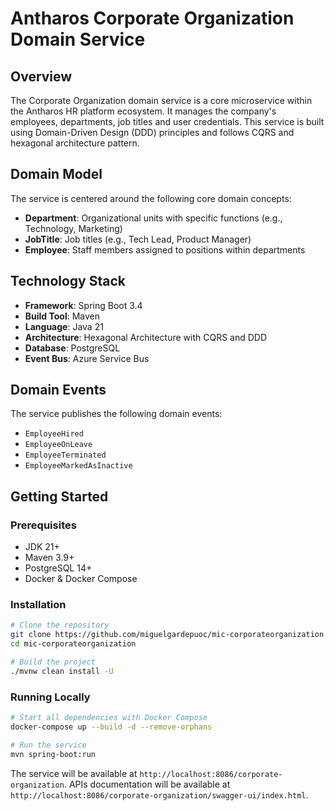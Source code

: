 # Antharos Corporate Organization Domain Service

## Overview

The Corporate Organization domain service is a core microservice within the Antharos HR platform ecosystem. It manages the company's employees, departments, job titles and user credentials. This service is built using Domain-Driven Design (DDD) principles and follows CQRS and hexagonal architecture pattern.

## Domain Model

The service is centered around the following core domain concepts:

- **Department**: Organizational units with specific functions (e.g., Technology, Marketing)
- **JobTitle**: Job titles (e.g., Tech Lead, Product Manager)
- **Employee**: Staff members assigned to positions within departments

## Technology Stack

- **Framework**: Spring Boot 3.4
- **Build Tool**: Maven
- **Language**: Java 21
- **Architecture**: Hexagonal Architecture with CQRS and DDD
- **Database**: PostgreSQL
- **Event Bus**: Azure Service Bus

## Domain Events

The service publishes the following domain events:
- `EmployeeHired`
- `EmployeeOnLeave`
- `EmployeeTerminated`
- `EmployeeMarkedAsInactive`

## Getting Started

### Prerequisites

- JDK 21+
- Maven 3.9+
- PostgreSQL 14+
- Docker & Docker Compose

### Installation

```bash
# Clone the repository
git clone https://github.com/miguelgardepuoc/mic-corporateorganization.git
cd mic-corporateorganization

# Build the project
./mvnw clean install -U
```

### Running Locally

```bash
# Start all dependencies with Docker Compose
docker-compose up --build -d --remove-orphans
```

```bash
# Run the service
mvn spring-boot:run
```

The service will be available at `http://localhost:8086/corporate-organization`.
APIs documentation will be available at `http://localhost:8086/corporate-organization/swagger-ui/index.html`.

